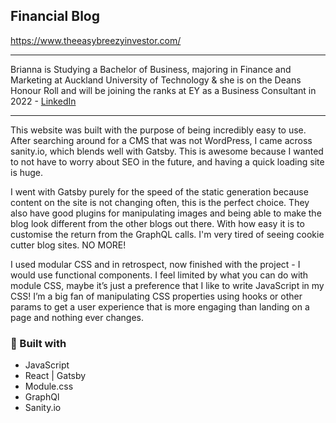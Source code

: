 ## Financial Blog

https://www.theeasybreezyinvestor.com/

---

Brianna is Studying a Bachelor of Business, majoring in Finance and Marketing at Auckland University of Technology & she is on the Deans Honour Roll and will be joining the ranks at EY as a Business Consultant in 2022 - [LinkedIn](https://www.linkedin.com/in/brie-cox/)

---

This website was built with the purpose of being incredibly easy to use. After searching around for a CMS that was not WordPress, I came across sanity.io, which blends well with Gatsby. This is awesome because I wanted to not have to worry about SEO in the future, and having a quick loading site is huge.

I went with Gatsby purely for the speed of the static generation because content on the site is not changing often, this is the perfect choice. They also have good plugins for manipulating images and being able to make the blog look different from the other blogs out there. With how easy it is to customise the return from the GraphQL calls.
I'm very tired of seeing cookie cutter blog sites. NO MORE!

I used modular CSS and in retrospect, now finished with the project - I would use functional components. I feel limited by what you can do with module CSS, maybe it’s just a preference that I like to write JavaScript in my CSS! I’m a big fan of manipulating CSS properties using hooks or other params to get a user experience that is more engaging than landing on a page and nothing ever changes.


### 🔨 Built with

- JavaScript
- React | Gatsby 
- Module.css
- GraphQl
- Sanity.io
